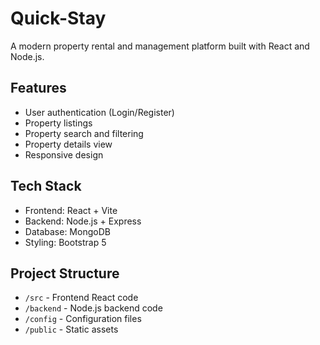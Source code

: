 # Quick-Stay

A modern property rental and management platform built with React and Node.js.

## Features

- User authentication (Login/Register)
- Property listings
- Property search and filtering
- Property details view
- Responsive design

## Tech Stack

- Frontend: React + Vite
- Backend: Node.js + Express
- Database: MongoDB
- Styling: Bootstrap 5

## Project Structure

- `/src` - Frontend React code
- `/backend` - Node.js backend code
- `/config` - Configuration files
- `/public` - Static assets
